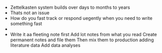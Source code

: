 - Zettelkasten system builds over days to months to years
- Thats not an issue
- How do you fast track or respond uegently when you need to write something fast
-
- Write it aa fleeting note first
  Add lot notes from what you read
  Create permanent notes and file them
  Then mix them to production adding literature data
  Add data analyses